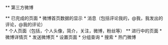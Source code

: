 ** 第三方微博

**  已完成的页面
    * 微博首页数据的显示
    * 消息（包括评论我的，@我，我发出的评论，@我的评论）  
    * 个人页面（包括，个人头像，简介，关注，微博，粉丝等）
** 进行中的页面
    * 微博详情页
    * 发送微博页
    * 设置页面
    * 分组查询
    * 搜索
    * 热门微博